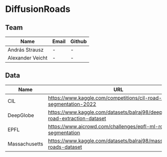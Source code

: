 # DiffusionRoads

## Team
| Name             | Email | Github |
| ---------------- | ----- | ------ |
| András Strausz   | -     | -      |
| Alexander Veicht | -     | -      |
## Data
| Name          | URL                                                                        | #images |
| ------------- | -------------------------------------------------------------------------- | ------- |
| CIL           | https://www.kaggle.com/competitions/cil-road-segmentation-2022             | -       |
| DeepGlobe     | https://www.kaggle.com/datasets/balraj98/deepglobe-road-extraction-dataset | -       |
| EPFL          | https://www.aicrowd.com/challenges/epfl-ml-road-segmentation               | -       |
| Massachusetts | https://www.kaggle.com/datasets/balraj98/massachusetts-roads-dataset       | -       |